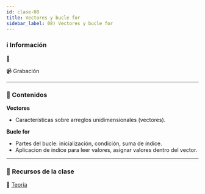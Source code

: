 ```yaml
---
id: clase-08
title: Vectores y bucle for
sidebar_label: 08) Vectores y bucle for
---
```


### ℹ️ Información

📆

📹 Grabación

---

### 📝 Contenidos

**Vectores**

- Características sobre arreglos unidimensionales (vectores).

**Bucle for**

- Partes del bucle: inicialización, condición, suma de índice.
- Aplicacion de índice para leer valores, asignar valores dentro del vector.

---

### 🚀 Recursos de la clase

📙 [Teoría](https://drive.google.com/file/d/1428eFLiA8JeQ36uPprsf6vKhgm2jWUgE/view?usp=sharing)
